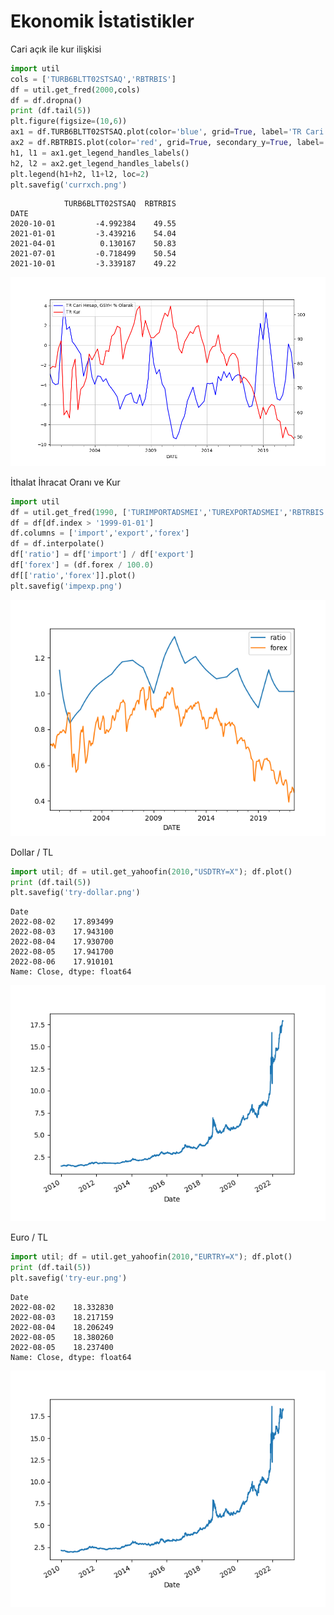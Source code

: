# Ekonomik İstatistikler

Cari açık ile kur ilişkisi

```python
import util
cols = ['TURB6BLTT02STSAQ','RBTRBIS']
df = util.get_fred(2000,cols)
df = df.dropna()
print (df.tail(5))
plt.figure(figsize=(10,6))
ax1 = df.TURB6BLTT02STSAQ.plot(color='blue', grid=True, label='TR Cari Hesap, GSYH % Olarak')
ax2 = df.RBTRBIS.plot(color='red', grid=True, secondary_y=True, label='TR Kur')
h1, l1 = ax1.get_legend_handles_labels()
h2, l2 = ax2.get_legend_handles_labels()
plt.legend(h1+h2, l1+l2, loc=2)
plt.savefig('currxch.png')
```

```text
            TURB6BLTT02STSAQ  RBTRBIS
DATE                                 
2020-10-01         -4.992384    49.55
2021-01-01         -3.439216    54.04
2021-04-01          0.130167    50.83
2021-07-01         -0.718499    50.54
2021-10-01         -3.339187    49.22
```

![](currxch.png)

<a name='impexp'/>

İthalat İhracat Oranı ve Kur

```python
import util
df = util.get_fred(1990, ['TURIMPORTADSMEI','TUREXPORTADSMEI','RBTRBIS'])
df = df[df.index > '1999-01-01']
df.columns = ['import','export','forex']
df = df.interpolate()
df['ratio'] = df['import'] / df['export']
df['forex'] = (df.forex / 100.0)
df[['ratio','forex']].plot()
plt.savefig('impexp.png')
```

![](impexp.png)

Dollar / TL

```python
import util; df = util.get_yahoofin(2010,"USDTRY=X"); df.plot()
print (df.tail(5))
plt.savefig('try-dollar.png')
```

```text
Date
2022-08-02    17.893499
2022-08-03    17.943100
2022-08-04    17.930700
2022-08-05    17.941700
2022-08-06    17.910101
Name: Close, dtype: float64
```

![](try-dollar.png)


Euro / TL

```python
import util; df = util.get_yahoofin(2010,"EURTRY=X"); df.plot()
print (df.tail(5))
plt.savefig('try-eur.png')
```

```text
Date
2022-08-02    18.332830
2022-08-03    18.217159
2022-08-04    18.206249
2022-08-05    18.380260
2022-08-05    18.237400
Name: Close, dtype: float64
```

![](try-eur.png)



